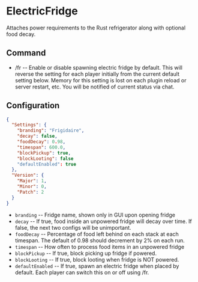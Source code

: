 # ElectricFridge
Attaches power requirements to the Rust refrigerator along with optional food decay.

## Command
  - /fr -- Enable or disable spawning electric fridge by default.  This will reverse the setting for each player initially from the current default setting below.  Memory for this setting is lost on each plugin reload or server restart, etc.  You will be notified of current status via chat.

## Configuration
```json
{
  "Settings": {
    "branding": "Frigidaire",
    "decay": false,
    "foodDecay": 0.98,
    "timespan": 600.0,
	"blockPickup": true,
	"blockLooting": false
	"defaultEnabled": true
  },
  "Version": {
    "Major": 1,
    "Minor": 0,
    "Patch": 2
  }
}
```

  - `branding` -- Fridge name, shown only in GUI upon opening fridge
  - `decay` -- If true, food inside an unpowered fridge will decay over time.  If false, the next two configs will be unimportant.
  - `foodDecay` -- Percentage of food left behind on each stack at each timespan.  The default of 0.98 should decrement by 2% on each run.
  - `timespan` -- How often to process food items in an unpowered fridge
  - `blockPickup` -- If true, block picking up fridge if powered.
  - `blockLooting` -- If true, block looting when fridge is NOT powered.
  - `defaultEnabled` -- If true, spawn an electric fridge when placed by default.  Each player can switch this on or off using /fr.
